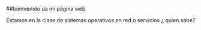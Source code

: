 ##bienvenido da mi página web.

Estamos en la clase de sistemas operativos en red o servicios ¿ quien sabe? 

